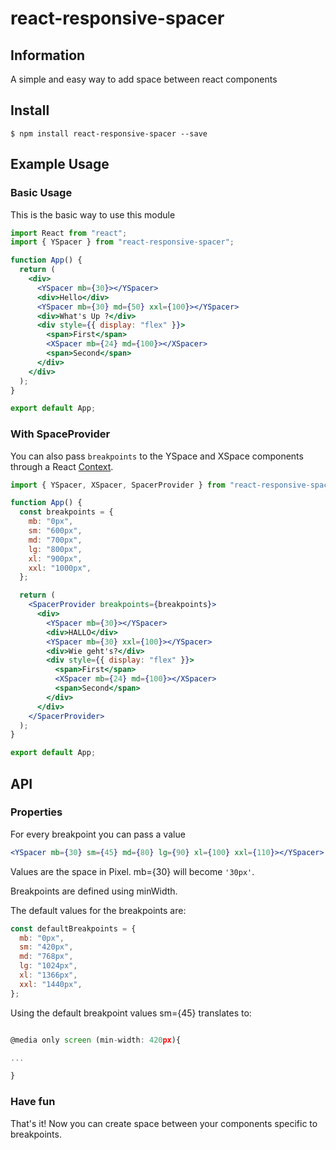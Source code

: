 # react-responsive-spacer

## Information

A simple and easy way to add space between react components

## Install

```console
$ npm install react-responsive-spacer --save
```

## Example Usage

### Basic Usage

This is the basic way to use this module

```jsx
import React from "react";
import { YSpacer } from "react-responsive-spacer";

function App() {
  return (
    <div>
      <YSpacer mb={30}></YSpacer>
      <div>Hello</div>
      <YSpacer mb={30} md={50} xxl={100}></YSpacer>
      <div>What's Up ?</div>
      <div style={{ display: "flex" }}>
        <span>First</span>
        <XSpacer mb={24} md={100}></XSpacer>
        <span>Second</span>
      </div>
    </div>
  );
}

export default App;
```

### With SpaceProvider

You can also pass `breakpoints` to the YSpace and XSpace components through a React [Context](https://reactjs.org/docs/context.html).

```jsx
import { YSpacer, XSpacer, SpacerProvider } from "react-responsive-spacer";

function App() {
  const breakpoints = {
    mb: "0px",
    sm: "600px",
    md: "700px",
    lg: "800px",
    xl: "900px",
    xxl: "1000px",
  };

  return (
    <SpacerProvider breakpoints={breakpoints}>
      <div>
        <YSpacer mb={30}></YSpacer>
        <div>HALLO</div>
        <YSpacer mb={30} xxl={100}></YSpacer>
        <div>Wie geht's?</div>
        <div style={{ display: "flex" }}>
          <span>First</span>
          <XSpacer mb={24} md={100}></XSpacer>
          <span>Second</span>
        </div>
      </div>
    </SpacerProvider>
  );
}

export default App;
```

## API

### Properties

For every breakpoint you can pass a value

```jsx
<YSpacer mb={30} sm={45} md={80} lg={90} xl={100} xxl={110}></YSpacer>
```

Values are the space in Pixel. mb={30} will become `'30px'`.

Breakpoints are defined using minWidth.

The default values for the breakpoints are:

```jsx
const defaultBreakpoints = {
  mb: "0px",
  sm: "420px",
  md: "768px",
  lg: "1024px",
  xl: "1366px",
  xxl: "1440px",
};
```

Using the default breakpoint values sm={45} translates to:

```jsx

@media only screen (min-width: 420px){

...

}
```

### Have fun

That's it! Now you can create space between your components specific to breakpoints.
